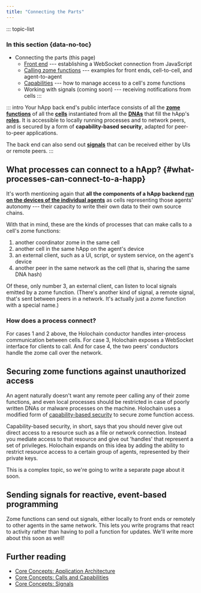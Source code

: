 ```yaml
---
title: "Connecting the Parts"
---
```


::: topic-list
### In this section {data-no-toc}

* Connecting the parts (this page)
    * [Front end](/build/connecting-a-front-end/) --- establishing a WebSocket connection from JavaScript
    * [Calling zome functions](/build/calling-zome-functions) --- examples for front ends, cell-to-cell, and agent-to-agent
    * [Capabilities](/build/capabilities/) --- how to manage access to a cell's zome functions
    * Working with signals (coming soon) --- receiving notifications from cells
:::

::: intro
Your hApp back end's public interface consists of all the [**zome functions**](/build/zome-functions/) of all the [**cells**](/concepts/2_application_architecture/#cell) instantiated from all the [**DNAs**](/build/dnas/) that fill the hApp's [**roles**](/build/application-structure/#happ). It is accessible to locally running processes and to network peers, and is secured by a form of **capability-based security**<!--TODO: link to that page when it's written. -->, adapted for peer-to-peer applications.

The back end can also send out [**signals**](/concepts/9_signals/)<!--TODO: change this to build guide link when signals is written--> that can be received either by UIs or remote peers.
:::

## What processes can connect to a hApp? {#what-processes-can-connect-to-a-happ}

It's worth mentioning again that **all the components of a hApp backend [run on the devices of the individual agents](/build/application-structure/#local)** as cells representing those agents' autonomy --- their capacity to write their own data to their own source chains.

With that in mind, these are the kinds of processes that can make calls to a cell's zome functions:

1. another coordinator zome in the same cell
2. another cell in the same hApp on the agent's device
3. an external client, such as a UI, script, or system service, on the agent's device
4. another peer in the same network as the cell (that is, sharing the same DNA hash)

Of these, only number 3, an external client, can listen to local signals emitted by a zome function. (There's another kind of signal, a remote signal, that's sent between peers in a network. It's actually just a zome function with a special name.)

### How does a process connect?

For cases 1 and 2 above, the Holochain conductor handles inter-process communication between cells. For case 3, Holochain exposes a WebSocket interface for clients to call. And for case 4, the two peers' conductors handle the zome call over the network.

## Securing zome functions against unauthorized access

An agent naturally doesn't want any remote peer calling any of their zome functions, and even local processes should be restricted in case of poorly written DNAs or malware processes on the machine. Holochain uses a modified form of [capability-based security](https://en.wikipedia.org/wiki/Capability-based_security) to secure zome function access.

Capability-based security, in short, says that you should never give out direct access to a resource such as a file or network connection. Instead you mediate access to that resource and give out 'handles' that represent a set of privileges. Holochain expands on this idea by adding the ability to restrict resource access to a certain group of agents, represented by their private keys.

This is a complex topic, so we're going to write a separate page about it soon.<!-- TODO: link when ready -->

## Sending signals for reactive, event-based programming

Zome functions can send out signals, either locally to front ends or remotely to other agents in the same network. This lets you write programs that react to activity rather than having to poll a function for updates. We'll write more about this soon as well!<!--TODO: link when ready-->

## Further reading

* [Core Concepts: Application Architecture](/concepts/2_application_architecture/)
* [Core Concepts: Calls and Capabilities](/concepts/8_calls_capabilities/)
* [Core Concepts: Signals](/concepts/9_signals/)